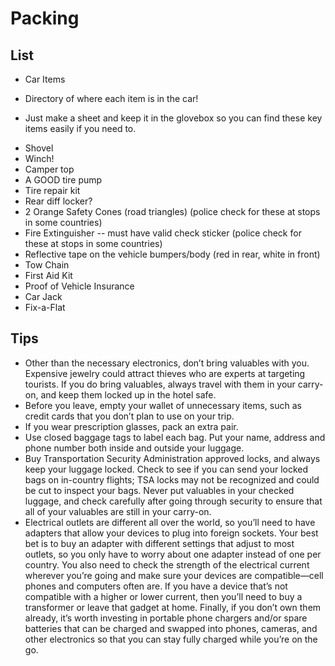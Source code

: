 
# Packing

## List

- Car Items 
 + Directory of where each item is in the car!
  - Just make a sheet and keep it in the glovebox so you can find these key items easily if you need to.
 + Shovel
 + Winch!
 + Camper top
 + A GOOD tire pump
 + Tire repair kit
 + Rear diff locker?
 + 2 Orange Safety Cones (road triangles) (police check for these at stops in some countries)
 + Fire Extinguisher -- must have valid check sticker (police check for these at stops in some countries)
 + Reflective tape on the vehicle bumpers/body (red in rear, white in front)
 + Tow Chain
 + First Aid Kit
 + Proof of Vehicle Insurance
 + Car Jack
 + Fix-a-Flat



## Tips

 - Other than the necessary electronics, don’t bring valuables with you. Expensive jewelry could attract thieves who are experts at targeting tourists. If you do bring valuables, always travel with them in your carry-on, and keep them locked up in the hotel safe.
 - Before you leave, empty your wallet of unnecessary items, such as credit cards that you don’t plan to use on your trip.
 - If you wear prescription glasses, pack an extra pair.
 - Use closed baggage tags to label each bag. Put your name, address and phone number both inside and outside your luggage.
 - Buy Transportation Security Administration approved locks, and always keep your luggage locked. Check to see if you can send your locked bags on in-country flights; TSA locks may not be recognized and could be cut to inspect your bags. Never put valuables in your checked luggage, and check carefully after going through security to ensure that all of your valuables are still in your carry-on.
 - Electrical outlets are different all over the world, so you’ll need to have adapters that allow your devices to plug into foreign sockets. Your best bet is to buy an adapter with different settings that adjust to most outlets, so you only have to worry about one adapter instead of one per country. You also need to check the strength of the electrical current wherever you’re going and make sure your devices are compatible—cell phones and computers often are. If you have a device that’s not compatible with a higher or lower current, then you’ll need to buy a transformer or leave that gadget at home. Finally, if you don’t own them already, it’s worth investing in portable phone chargers and/or spare batteries that can be charged and swapped into phones, cameras, and other electronics so that you can stay fully charged while you’re on the go.
